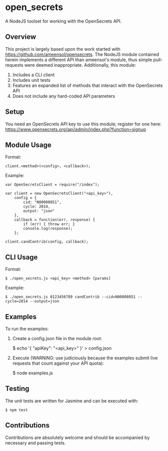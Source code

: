 open_secrets
============

A NodeJS toolset for working with the OpenSecrets API.

Overview
--------

This project is largely based upon the work started with
https://github.com/ameensol/opensecrets. The NodeJS module contained herein
implements a different API than ameensol's module, thus simple pull-requests
were deemed inappropriate. Additionally, this module:

1. Includes a CLI client
2. Includes unit tests
3. Features an expanded list of methods that interact with the OpenSecrets API
4. Does not include any hard-coded API parameters

Setup
-----

You need an OpenSecrets API key to use this module; register for one here:
https://www.opensecrets.org/api/admin/index.php?function=signup

Module Usage
------------

Format:

    client.<method>(<config>, <callback>);

Example:

    var OpenSecretsClient = require("/index");

    var client = new OpenSecretsClient("<api_key>"),
        config = {
            cid: "N00008051",
            cycle: 2014,
            output: "json"
        },
        callback = function(err, response) {
            if (err) { throw err; }
            console.log(response);
        };

    client.candContrib(config, callback);

CLI Usage
---------

Format:

    $ ./open_secrets.js <api_key> <method> [params]

Example:

    $ ./open_secrets.js 0123456789 candContrib --cid=N00008051 --cycle=2014 --output=json

Examples
--------

To run the examples:

1. Create a config.json file in the module root:

    $ echo '{ "apiKey": "<api_key>" }' > config.json

2. Execute (WARNING: use judiciously because the examples submit live
   requests that count against your API quota):

    $ node examples.js

Testing
-------

The unit tests are written for Jasmine and can be executed with:

    $ npm test

Contributions
-------------

Contributions are absolutely welcome and should be accompanied by necessary and
passing tests.
